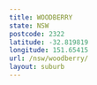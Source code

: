 ```yaml
---
title: WOODBERRY
state: NSW
postcode: 2322
latitude: -32.819819
longitude: 151.65415
url: /nsw/woodberry/
layout: suburb
---
```


